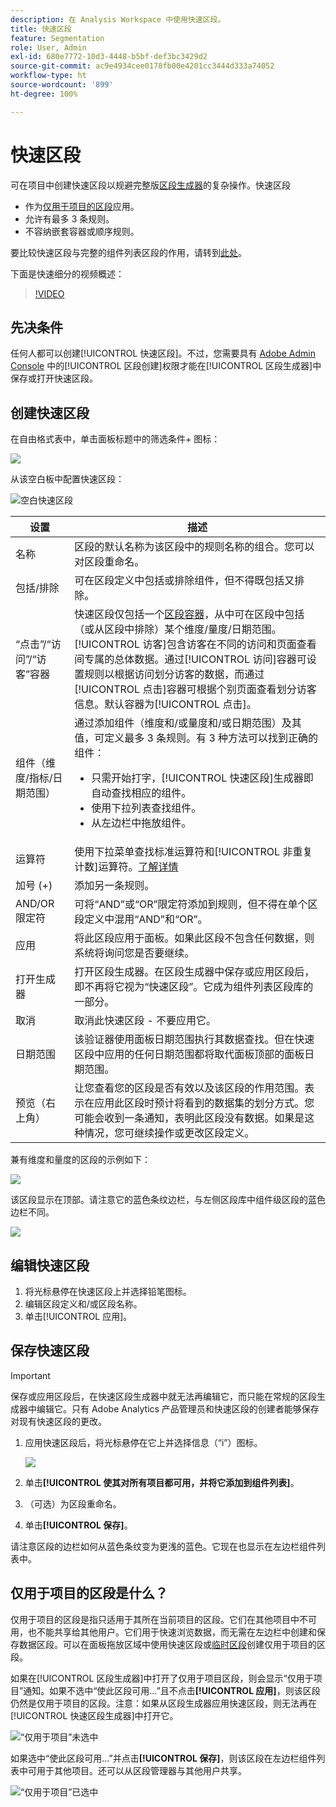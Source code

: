 ```yaml
---
description: 在 Analysis Workspace 中使用快速区段。
title: 快速区段
feature: Segmentation
role: User, Admin
exl-id: 680e7772-10d3-4448-b5bf-def3bc3429d2
source-git-commit: ac9e4934cee0178fb00e4201cc3444d333a74052
workflow-type: ht
source-wordcount: '899'
ht-degree: 100%

---
```


# 快速区段

可在项目中创建快速区段以规避完整版[区段生成器](/help/components/segmentation/segmentation-workflow/seg-build.md)的复杂操作。快速区段

* 作为[仅用于项目的区段](https://experienceleague.adobe.com/docs/analytics/analyze/analysis-workspace/components/segments/quick-segments.html#what-are-project-only-segments%3F?lang=zh-Hans)应用。
* 允许有最多 3 条规则。
* 不容纳嵌套容器或顺序规则。

要比较快速区段与完整的组件列表区段的作用，请转到[此处](/help/analyze/analysis-workspace/components/segments/t-freeform-project-segment.md)。

下面是快速细分的视频概述：

>[!VIDEO](https://video.tv.adobe.com/v/341466/?quality=12&learn=on)

## 先决条件

任何人都可以创建[!UICONTROL 快速区段]。不过，您需要具有 [Adobe Admin Console](https://experienceleague.adobe.com/docs/analytics/admin/admin-console/permissions/summary-tables.html#analytics-tools?lang=zh-Hans) 中的[!UICONTROL 区段创建]权限才能在[!UICONTROL 区段生成器]中保存或打开快速区段。

## 创建快速区段

在自由格式表中，单击面板标题中的筛选条件+ 图标：

![](assets/quick-seg1.png)

从该空白板中配置快速区段：

![空白快速区段](assets/qs-blank-slate.png)

| 设置 | 描述 |
| --- | --- |
| 名称 | 区段的默认名称为该区段中的规则名称的组合。您可以对区段重命名。 |
| 包括/排除 | 可在区段定义中包括或排除组件，但不得既包括又排除。 |
| “点击”/“访问”/“访客”容器 | 快速区段仅包括一个[区段容器](https://experienceleague.adobe.com/docs/analytics/components/segmentation/seg-overview.html#section_AF2A28BE92474DB386AE85743C71B2D6?lang=zh-Hans)，从中可在区段中包括（或从区段中排除）某个维度/量度/日期范围。[!UICONTROL 访客]包含访客在不同的访问和页面查看间专属的总体数据。通过[!UICONTROL 访问]容器可设置规则以根据访问划分访客的数据，而通过[!UICONTROL 点击]容器可根据个别页面查看划分访客信息。默认容器为[!UICONTROL 点击]。 |
| 组件（维度/指标/日期范围） | 通过添加组件（维度和/或量度和/或日期范围）及其值，可定义最多 3 条规则。有 3 种方法可以找到正确的组件：<ul><li>只需开始打字，[!UICONTROL 快速区段]生成器即自动查找相应的组件。</li><li>使用下拉列表查找组件。</li><li>从左边栏中拖放组件。</li></ul> |
| 运算符 | 使用下拉菜单查找标准运算符和[!UICONTROL 非重复计数]运算符。[了解详情](https://experienceleague.adobe.com/docs/analytics/components/segmentation/segment-reference/seg-operators.html?lang=zh-Hans) |
| 加号 (+) | 添加另一条规则。 |
| AND/OR 限定符 | 可将“AND”或“OR”限定符添加到规则，但不得在单个区段定义中混用“AND”和“OR”。 |
| 应用 | 将此区段应用于面板。如果此区段不包含任何数据，则系统将询问您是否要继续。 |
| 打开生成器 | 打开区段生成器。在区段生成器中保存或应用区段后，即不再将它视为“快速区段”。它成为组件列表区段库的一部分。 |
| 取消 | 取消此快速区段 - 不要应用它。 |
| 日期范围 | 该验证器使用面板日期范围执行其数据查找。但在快速区段中应用的任何日期范围都将取代面板顶部的面板日期范围。 |
| 预览（右上角） | 让您查看您的区段是否有效以及该区段的作用范围。表示在应用此区段时预计将看到的数据集的划分方式。您可能会收到一条通知，表明此区段没有数据。如果是这种情况，您可继续操作或更改区段定义。 |

兼有维度和量度的区段的示例如下：

![](assets/quick-seg2.png)

该区段显示在顶部。请注意它的蓝色条纹边栏，与左侧区段库中组件级区段的蓝色边栏不同。

![](assets/quick-seg5.png)

## 编辑快速区段

1. 将光标悬停在快速区段上并选择铅笔图标。
1. 编辑区段定义和/或区段名称。
1. 单击[!UICONTROL 应用]。

## 保存快速区段

>[!IMPORTANT]
>保存或应用区段后，在快速区段生成器中就无法再编辑它，而只能在常规的区段生成器中编辑它。只有 Adobe Analytics 产品管理员和快速区段的创建者能够保存对现有快速区段的更改。

1. 应用快速区段后，将光标悬停在它上并选择信息（“i”）图标。

   ![](assets/quick-seg6.png)

1. 单击&#x200B;**[!UICONTROL 使其对所有项目都可用，并将它添加到组件列表]**。
1. （可选）为区段重命名。
1. 单击&#x200B;**[!UICONTROL 保存]**。

请注意区段的边栏如何从蓝色条纹变为更浅的蓝色。它现在也显示在左边栏组件列表中。

## 仅用于项目的区段是什么？

仅用于项目的区段是指只适用于其所在当前项目的区段。它们在其他项目中不可用，也不能共享给其他用户。它们用于快速浏览数据，而无需在左边栏中创建和保存数据区段。可以在面板拖放区域中使用快速区段或[临时区段](https://experienceleague.adobe.com/docs/analytics/analyze/analysis-workspace/components/segments/ad-hoc-segments.html?lang=zh-Hans)创建仅用于项目的区段。

如果在[!UICONTROL 区段生成器]中打开了仅用于项目区段，则会显示“仅用于项目”通知。如果不选中“使此区段可用…”且不点击&#x200B;**[!UICONTROL 应用]**，则该区段仍然是仅用于项目的区段。注意：如果从区段生成器应用快速区段，则无法再在[!UICONTROL 快速区段生成器]中打开它。

![“仅用于项目”未选中](assets/project-only-unchecked.png)

如果选中“使此区段可用…”并点击&#x200B;**[!UICONTROL 保存]**，则该区段在左边栏组件列表中可用于其他项目。还可以从区段管理器与其他用户共享。

![“仅用于项目”已选中](assets/project-only-checked.png)
